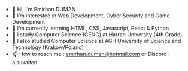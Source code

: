 - 👋 Hi, I’m Emirhan DUMAN
- 👀 I’m interested in Web Development, Cyber Security and Game Development
- 🌱 I’m currently learning HTML, CSS, Javascript, React & Python
- 🏫 I study Computer Science (CENG) at Harran University (4th Grade)
- 🏫 I also studied Computer Science at AGH University of Science and Technology (Krakow/Poland)
- 📫 How to reach me : 
emirhan.duman@hotmail.com or
Discord : aisukaiten

<!---
aisukaiten/aisukaiten is a ✨ special ✨ repository because its `README.md` (this file) appears on your GitHub profile.
You can click the Preview link to take a look at your changes.
--->
